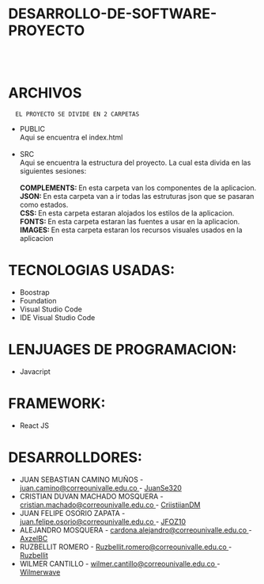 # DESARROLLO-DE-SOFTWARE-PROYECTO
<BR><BR>
 
# ARCHIVOS
      EL PROYECTO SE DIVIDE EN 2 CARPETAS
 * PUBLIC <br>
 Aqui se encuentra el index.html <br><br>
 * SRC  <br>
  Aqui se encuentra la estructura del proyecto. La cual esta divida en las siguientes sesiones:<br><br>
  <strong> COMPLEMENTS: </strong> En esta carpeta van los componentes de la aplicacion. <br>
  <strong> JSON:  </strong>En esta carpeta van a ir todas las estruturas json que se pasaran como estados. <br>
  <strong>CSS:  </strong>En esta carpeta estaran alojados los estilos de la aplicacion. <br>
  <strong>FONTS:  </strong>En esta carpeta estaran las fuentes a usar en la aplicacion. <br>
  <strong>IMAGES:  </strong> En esta carpeta estaran los recursos visuales usados en la aplicacion<br>
# TECNOLOGIAS USADAS:

 <ul>
   <li>Boostrap</li> 
   <li>Foundation</li> 
   <li>Visual Studio Code </li>
   <li>IDE Visual Studio Code</li>
</ul>

# LENJUAGES DE PROGRAMACION:
<ul>
  <li>Javacript</li>
</ul>

# FRAMEWORK:

<ul> 
  <li>React JS</li>
</ul>

 # DESARROLLDORES:
<ul>
  <li> JUAN SEBASTIAN CAMINO MUÑOS - <a href="mailto:juan.camino@correounivalle.edu.co"> juan.camino@correounivalle.edu.co </a> - 
    <a href="https://github.com/JuanSe320" target="_blank">    JuanSe320</a>
  </li> 
  <li> CRISTIAN DUVAN MACHADO MOSQUERA - <a href="mailto:cristian.machado@correounivalle.edu.co"> cristian.machado@correounivalle.edu.co </a> -
    <a href="https://github.com/CriistiianDM"> CriistiianDM </a>
  </li>
  <li> JUAN FELIPE OSORIO ZAPATA - <a href="mailto:juan.felipe.osorio@correounivalle.edu.co">juan.felipe.osorio@correounivalle.edu.co </a> -
    <a href="https://github.com/JFOZ1010">JFOZ10 </a>
  </li>
    <li> ALEJANDRO MOSQUERA - <a href="mailto:cardona.alejandro@correounivalle.edu.co">cardona.alejandro@correounivalle.edu.co </a> -
    <a href="https://github.com/AxzelBC">AxzelBC</a>
  </li>
  <li> RUZBELLIT ROMERO - <a href="mailto:Ruzbellit.romero@correounivalle.edu.co">Ruzbellit.romero@correounivalle.edu.co  </a> -
    <a href="https://github.com/Ruzbellit">Ruzbellit</a>
  </li>
    <li>  WILMER CANTILLO - <a href="wilmer.cantillo@correounivalle.edu.co">wilmer.cantillo@correounivalle.edu.co  </a> -
    <a href="https://github.com/Wilmerwave">Wilmerwave</a>
  </li>
</ul>
